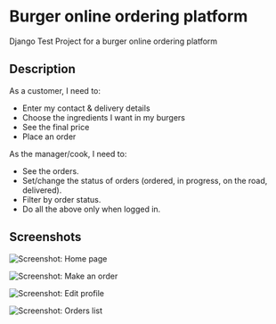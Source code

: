 Burger online ordering platform
===============================

Django Test Project for a burger online ordering platform


Description
-----------

As a customer, I need to:

* Enter my contact & delivery details
* Choose the ingredients I want in my burgers
* See the final price
* Place an order

As the manager/cook, I need to:

* See the orders.
* Set/change the status of orders (ordered, in progress, on the road, delivered).
* Filter by order status.
* Do all the above only when logged in.

Screenshots
-----------

![Screenshot: Home page](http://i.imgur.com/5uyIIrM.png)

![Screenshot: Make an order](http://i.imgur.com/C5sYDXQ.png)

![Screenshot: Edit profile](http://i.imgur.com/jEKirk7.png)

![Screenshot: Orders list](http://i.imgur.com/MebAfv3.png)

